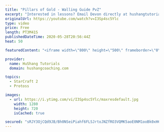 ```yaml
---
title: "Pillars of Gold - Walling Guide PvZ"
excerpt: "Interested in lessons? Email Devon directly at hushangtutorials@outlook.com ------------------------------------------------------------------------------------------------------- Want to support HuShang Tutorials directly? Patreon is a website where you can contribute a monthly donation that will help"
originalUrl: https://youtube.com/watch?v=I3Sp4sc5Ylc
type: video
price: Free
length: PT3M41S
publishedDateTime: 2020-05-28T20:56:44Z
heat: 50

featuredContent: "<iframe width=\"800\" height=\"500\" frameborder=\"0\" src=\"https://www.youtube.com/embed/I3Sp4sc5Ylc\" allow=\"accelerometer; autoplay; encrypted-media; gyroscope; picture-in-picture\" allowfullscreen></iframe>"

provider:
  name: HuShang Tutorials
  domain: hushangcoaching.com

topics:
  - StarCraft 2
  - Protoss

images:
  - url: https://i.ytimg.com/vi/I3Sp4sc5Ylc/maxresdefault.jpg
    width: 1280
    height: 720
    isCached: true

secured: "sRJY3OjCQd9JB/Bh0NSeiPiahf6FLSJrtoJNZfRO3VQMK5aoE0NM1ooBk0xH6TrtD2tLfG7T25z53qxM6H662X97Nt4DdQVTHXmb/m0fElxSVVl3HS022tbbFvC9qqTqAdcejT7J+Co1j7r9BM8q8PZRbT9s6LfgKCBoN8SxBL4UtcTJLx+agT67Z0VDHt7X5w3/XsElxfuiLp/6Iz93F/ROekoHscSzcA6g/dLSp8FUvlJjNzYCKSQ48jykFL7R1MAzcukMasXUuF1t0cGQ7Lh5n7FlbVD7gAAtAQ9ABabJiCDlq8NZcBPgsc66f/KQSnsRUKRfVas+wZV6WfeG+G1czZwf7///gf4za+05MuJFZMkL+WRc19MmNhLwTXB4Pt+uJGf0sTdAYYUT5U/aT6R5/c5VIYux7lNdp7/koXc=;OnBH6iyfEQBA0HAtbr86zg=="
---
```


